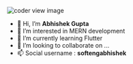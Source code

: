 ![coder view image](https://scontent.fdel3-1.fna.fbcdn.net/v/t1.6435-9/163040123_2826786287536762_6127061744133976830_n.jpg?_nc_cat=100&ccb=1-7&_nc_sid=e3f864&_nc_ohc=UW_ypZ5tTgkAX_Scbej&_nc_ht=scontent.fdel3-1.fna&oh=00_AfDrbRmSWFkMapwODzAEqSqwvhcQkeK6k_oMSgsaPgfPhg&oe=64A8ED11)
- 👋 Hi, I’m **Abhishek Gupta**
- 👀 I’m interested in MERN development
- 🌱 I’m currently learning Flutter
- 💞️ I’m looking to collaborate on ...
- 📫 Social username : <b>softengabhishek</b>

<!---
Softengabhishek/Softengabhishek is a ✨ special ✨ repository because its `README.md` (this file) appears on your GitHub profile.
You can click the Preview link to take a look at your changes.
--->
